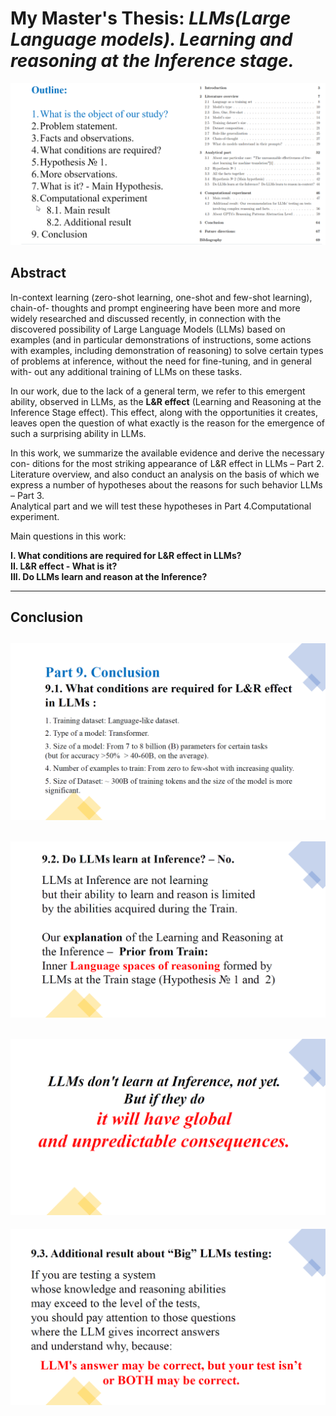# My Master's Thesis: ***LLMs(Large Language models). Learning and reasoning at the Inference stage.***

![alt text](Img/image01.png)

## Abstract  

In-context learning (zero-shot learning, one-shot and few-shot learning), chain-of-
thoughts and prompt engineering have been more and more widely researched and
discussed recently, in connection with the discovered possibility of Large Language
Models (LLMs) based on examples (and in particular demonstrations of instructions,
some actions with examples, including demonstration of reasoning) to solve certain
types of problems at inference, without the need for fine-tuning, and in general with-
out any additional training of LLMs on these tasks.  

In our work, due to the lack of a general term, we refer to this emergent ability,
observed in LLMs, as the **L&R effect** (Learning and Reasoning at the Inference
Stage effect). This effect, along with the opportunities it creates, leaves open the
question of what exactly is the reason for the emergence of such a surprising ability
in LLMs.  

In this work, we summarize the available evidence and derive the necessary con-
ditions for the most striking appearance of L&R effect in LLMs – Part 2.  
Literature overview, and also conduct an analysis on the basis of which we express a number of
hypotheses about the reasons for such behavior LLMs – Part 3.  
Analytical part and we will test these hypotheses in Part 4.Computational experiment.  
  
Main questions in this work:  
  
**I. What conditions are required for L&R effect in LLMs?**  
**II. L&R effect - What is it?**  
**III. Do LLMs learn and reason at the Inference?**  
 

---

## Conclusion

<!-- In this paper we have analyzed the requirements for significant emergences
of the L&R effect (Learning and Reasoning at the Inference stage effect)
in LLMs(Large Language Models), and the conditions for the occurrence and the
strength of the emergence of the effect depending on (preferred or mandatory
conditions are written on the right):  
**1. The nature of the train dataset : Language-like dataset.**  
**2. Type of model: Transformer.**  
**3. Size of model: From 7-8B (>40-60B for accuracy >50%, on the average).**  
**4. Number of examples to train: From zero to few-shot with increasing quality.**  
**5. Size of Dataset: 300B training tokens and the size of the model is more significant.**  

## Also, we summarize:  
– observations of rule-like generalization at the inference stage, and experiments
with chain-of-thought (and prompt in general), showing **the predominant importance of train-stage learning for LLMs**, and  
– facts that validity of reasoning is only a small part of the value for performance
(pathologically incorrect examples are usually no worse than true ones),
while following the order of reasoning steps and relevance to the input query are
the key to efficiency.  

And following [21], [22], [35], we state, perhaps a bit more categorically, that
**LLMs at the Inference stage do not learn** (in the classical sense of the notion
of learning), but their ability to learn and reasoning is limited by the abilities
acquired during the train stage.  -->

![alt text](Img/image02.png)
---
![alt text](Img/image03.png)
---
![alt text](Img/image04.png)
---
![alt text](Img/image05.png)
